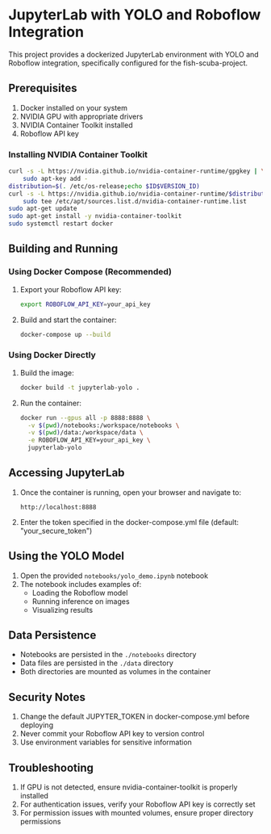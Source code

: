 # JupyterLab with YOLO and Roboflow Integration

This project provides a dockerized JupyterLab environment with YOLO and Roboflow integration, specifically configured for the fish-scuba-project.

## Prerequisites

1. Docker installed on your system
2. NVIDIA GPU with appropriate drivers
3. NVIDIA Container Toolkit installed
4. Roboflow API key

### Installing NVIDIA Container Toolkit

```bash
curl -s -L https://nvidia.github.io/nvidia-container-runtime/gpgkey | \
    sudo apt-key add -
distribution=$(. /etc/os-release;echo $ID$VERSION_ID)
curl -s -L https://nvidia.github.io/nvidia-container-runtime/$distribution/nvidia-container-runtime.list | \
    sudo tee /etc/apt/sources.list.d/nvidia-container-runtime.list
sudo apt-get update
sudo apt-get install -y nvidia-container-toolkit
sudo systemctl restart docker
```

## Building and Running

### Using Docker Compose (Recommended)

1. Export your Roboflow API key:
   ```bash
   export ROBOFLOW_API_KEY=your_api_key
   ```

2. Build and start the container:
   ```bash
   docker-compose up --build
   ```

### Using Docker Directly

1. Build the image:
   ```bash
   docker build -t jupyterlab-yolo .
   ```

2. Run the container:
   ```bash
   docker run --gpus all -p 8888:8888 \
     -v $(pwd)/notebooks:/workspace/notebooks \
     -v $(pwd)/data:/workspace/data \
     -e ROBOFLOW_API_KEY=your_api_key \
     jupyterlab-yolo
   ```

## Accessing JupyterLab

1. Once the container is running, open your browser and navigate to:
   ```
   http://localhost:8888
   ```

2. Enter the token specified in the docker-compose.yml file (default: "your_secure_token")

## Using the YOLO Model

1. Open the provided `notebooks/yolo_demo.ipynb` notebook
2. The notebook includes examples of:
   - Loading the Roboflow model
   - Running inference on images
   - Visualizing results

## Data Persistence

- Notebooks are persisted in the `./notebooks` directory
- Data files are persisted in the `./data` directory
- Both directories are mounted as volumes in the container

## Security Notes

1. Change the default JUPYTER_TOKEN in docker-compose.yml before deploying
2. Never commit your Roboflow API key to version control
3. Use environment variables for sensitive information

## Troubleshooting

1. If GPU is not detected, ensure nvidia-container-toolkit is properly installed
2. For authentication issues, verify your Roboflow API key is correctly set
3. For permission issues with mounted volumes, ensure proper directory permissions

